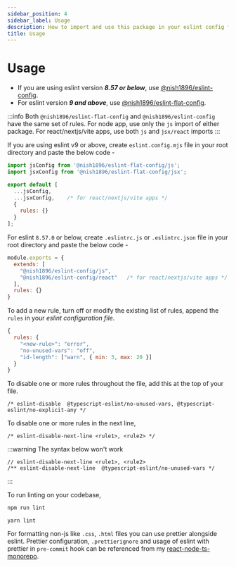 ```yaml
---
sidebar_position: 4
sidebar_label: Usage
description: How to import and use this package in your eslint config file?
title: Usage
---
```


# Usage

<!-- In case you are migrating from v1.0.x, check the [Migration Guide](./migration/). -->

- If you are using eslint version ***8.57 or below***, use [@nish1896/eslint-config](https://www.npmjs.com/package/@nish1896/eslint-config). 
- For eslint version ***9 and above***, use [@nish1896/eslint-flat-config](https://www.npmjs.com/package/@nish1896/eslint-flat-config).

:::info
Both `@nish1896/eslint-flat-config` and `@nish1896/eslint-config` have the same set of rules. For node app, use only the `js` import of either package. For react/nextjs/vite apps, use both `js` and `jsx/react` imports
:::

If you are using eslint v9 or above, create `eslint.config.mjs` file in your root directory and paste the below code - 

```js
import jsConfig from '@nish1896/eslint-flat-config/js';
import jsxConfig from '@nish1896/eslint-flat-config/jsx';

export default [
  ...jsConfig,
  ...jsxConfig,    /* for react/nextjs/vite apps */
  {
    rules: {}
  }
];
```

For eslint `8.57.0` or below, create `.eslintrc.js` or `.eslintrc.json` file in your root directory and paste the below code - 

```js
module.exports = {
  extends: [
    "@nish1896/eslint-config/js",
    "@nish1896/eslint-config/react"   /* for react/nextjs/vite apps */
  ],
  rules: {}
}
```

To add a new rule, turn off or modify the existing list of rules, append the `rules` in your _eslint configuration file_.

```js
{
  rules: {
    "<new-rule>": "error",
    "no-unused-vars": "off",
    "id-length": ["warn", { min: 3, max: 20 }]
  }
}
```

To disable one or more rules throughout the file, add this at the top of your file.

```
/* eslint-disable  @typescript-eslint/no-unused-vars, @typescript-eslint/no-explicit-any */
```

To disable one or more rules in the next line,

```
/* eslint-disable-next-line <rule1>, <rule2> */
```

:::warning
The syntax below won't work

```
// eslint-disable-next-line <rule1>, <rule2>
/** eslint-disable-next-line  @typescript-eslint/no-unused-vars */
```

:::

To run linting on your codebase,

```sh
npm run lint
```

```
yarn lint
```

For formatting non-js like `.css`, `.html` files you can use prettier alongside eslint. Prettier configuration, `.prettierignore` and usage of eslint with prettier in `pre-commit` hook can be referenced from my [react-node-ts-monorepo](https://github.com/nishkohli96/react-node-ts-monorepo/blob/main/package.json).
